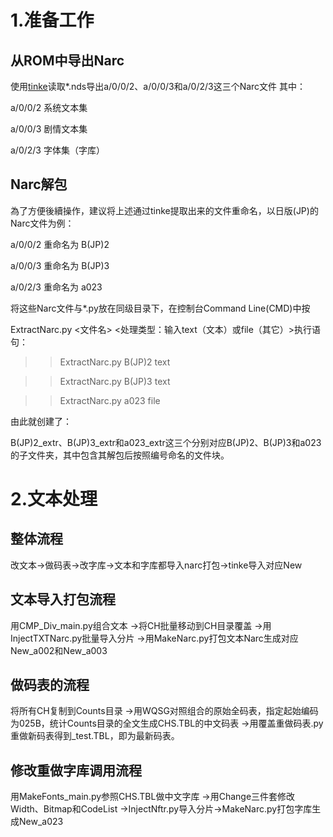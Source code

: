 # 1.准备工作
## 从ROM中导出Narc
使用[tinke](https://github.com/pleonex/tinke)读取*.nds导出a/0/0/2、a/0/0/3和a/0/2/3这三个Narc文件
其中：

a/0/0/2 系统文本集

a/0/0/3 剧情文本集

a/0/2/3 字体集（字库）

## Narc解包
為了方便後續操作，建议将上述通过tinke提取出来的文件重命名，以日版(JP)的Narc文件为例：

a/0/0/2 重命名为 B(JP)2

a/0/0/3 重命名为 B(JP)3

a/0/2/3 重命名为 a023

将这些Narc文件与*.py放在同级目录下，在控制台Command Line(CMD)中按

ExtractNarc.py <文件名> <处理类型：输入text（文本）或file（其它）>执行语句：

>>ExtractNarc.py B(JP)2 text

>>ExtractNarc.py B(JP)3 text

>>ExtractNarc.py a023 file

由此就创建了：

B(JP)2_extr、B(JP)3_extr和a023_extr这三个分别对应B(JP)2、B(JP)3和a023的子文件夹，其中包含其解包后按照编号命名的文件块。

# 2.文本处理
## 整体流程
改文本→做码表→改字库→文本和字库都导入narc打包→tinke导入对应New

## 文本导入打包流程
用CMP_Div_main.py组合文本
→将CH批量移动到CH目录覆盖
→用InjectTXTNarc.py批量导入分片
→用MakeNarc.py打包文本Narc生成对应New_a002和New_a003

## 做码表的流程
将所有CH复制到Counts目录
→用WQSG对照组合的原始全码表，指定起始编码为025B，统计Counts目录的全文生成CHS.TBL的中文码表
→用覆盖重做码表.py重做新码表得到_test.TBL，即为最新码表。

## 修改重做字库调用流程
用MakeFonts_main.py参照CHS.TBL做中文字库
→用Change三件套修改Width、Bitmap和CodeList
→InjectNftr.py导入分片→MakeNarc.py打包字库生成New_a023
